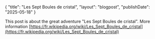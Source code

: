 {
"title": "Les Sept Boules de cristal",
"layout": "blogpost",
"publishDate": "2025-05-18"
}

This post is about the great adventure "Les Sept Boules de cristal". More information 
[https://fr.wikipedia.org/wiki/Les_Sept_Boules_de_cristal](https://fr.wikipedia.org/wiki/Les_Sept_Boules_de_cristal)